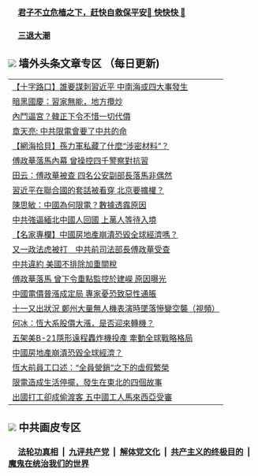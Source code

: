 
 ### &nbsp;&nbsp;&nbsp;&nbsp; [君子不立危樯之下，赶快自救保平安🍎 快快快 📩](https://github.com/pwgy/td/blob/master/README.md)

 ### &nbsp;&nbsp;&nbsp;&nbsp; [三退大潮](https://eqbpwckh.azureedge.net/?key=wjsottsjpndjwfkg&pin=65881581&ag=ogQuit&from=pw2) 

## <img src="https://img.icons8.com/cute-clipart/2x/circled-right.png"> 墙外头条文章专区 （每日更新)

<Table>
<tr><td colspan="2" align="left"><a href="https://eqbpwckh.azureedge.net/?ag=c1509743&key=wjsottsjpndjwfkg&from=pw2">【十字路口】誰要謀刺習近平 中南海或四大事發生
</a></td></tr>
<tr><td colspan="2" align="left"><a href="https://eqbpwckh.azureedge.net/?ag=c1509782&key=wjsottsjpndjwfkg&from=pw2">暗黑國慶：習家無能，地方攬炒
</a></td></tr>
<tr><td colspan="2" align="left"><a href="https://eqbpwckh.azureedge.net/?ag=c1509774&key=wjsottsjpndjwfkg&from=pw2">內鬥逼宮？韓正下令不惜一切代價
</a></td></tr>
<tr><td colspan="2" align="left"><a href="https://eqbpwckh.azureedge.net/?ag=c1509762&key=wjsottsjpndjwfkg&from=pw2">章天亮: 中共限電會要了中共的命
</a></td></tr>
<tr><td colspan="2" align="left"><a href="https://eqbpwckh.azureedge.net/?ag=c1509752&key=wjsottsjpndjwfkg&from=pw2">【網海拾貝】孫力軍私藏了什麼“涉密材料”？
</a></td></tr>
<tr><td colspan="2" align="left"><a href="https://eqbpwckh.azureedge.net/?ag=c1509798&key=wjsottsjpndjwfkg&from=pw2">傅政華落馬內幕 曾操控四千警察對抗習
</a></td></tr>
<tr><td colspan="2" align="left"><a href="https://eqbpwckh.azureedge.net/?ag=c1509741&key=wjsottsjpndjwfkg&from=pw2">田云：傅政華被查 四名公安副部長落馬非偶然
</a></td></tr>
<tr><td colspan="2" align="left"><a href="https://eqbpwckh.azureedge.net/?ag=c1509795&key=wjsottsjpndjwfkg&from=pw2">習近平在聯合國的套話被看穿 北京要擴權？
</a></td></tr>
<tr><td colspan="2" align="left"><a href="https://eqbpwckh.azureedge.net/?ag=c1509742&key=wjsottsjpndjwfkg&from=pw2">陳思敏：中國為何限電？數據透露原因
</a></td></tr>
<tr><td colspan="2" align="left"><a href="https://eqbpwckh.azureedge.net/?ag=c1509781&key=wjsottsjpndjwfkg&from=pw2">中共強逼緬北中國人回國 上萬人等待入境
</a></td></tr>
<tr><td colspan="2" align="left"><a href="https://eqbpwckh.azureedge.net/?ag=c1509733&key=wjsottsjpndjwfkg&from=pw2">【名家專欄】中國房地產崩潰恐毀全球經濟嗎？
</a></td></tr>
<tr><td colspan="2" align="left"><a href="https://eqbpwckh.azureedge.net/?ag=c1509728&key=wjsottsjpndjwfkg&from=pw2">又一政法虎被打　中共前司法部長傅政華受查
</a></td></tr>
<tr><td colspan="2" align="left"><a href="https://eqbpwckh.azureedge.net/?ag=c1509775&key=wjsottsjpndjwfkg&from=pw2">中共違約 美國不排除加重關稅
</a></td></tr>
<tr><td colspan="2" align="left"><a href="https://eqbpwckh.azureedge.net/?ag=c1509780&key=wjsottsjpndjwfkg&from=pw2">傅政華落馬 曾下令重點監控於建嶸 原因曝光
</a></td></tr>
<tr><td colspan="2" align="left"><a href="https://eqbpwckh.azureedge.net/?ag=c1509744&key=wjsottsjpndjwfkg&from=pw2">中國電價普漲成定局 專家憂恐致惡性通脹
</a></td></tr>
<tr><td colspan="2" align="left"><a href="https://eqbpwckh.azureedge.net/?ag=c1509799&key=wjsottsjpndjwfkg&from=pw2">十一又出狀況 鄭州大量無人機表演時墜落慘變空襲（視頻）
</a></td></tr>
<tr><td colspan="2" align="left"><a href="https://eqbpwckh.azureedge.net/?ag=c1509737&key=wjsottsjpndjwfkg&from=pw2">何冰：恆大系股價大漲，是否迎來轉機？
</a></td></tr>
<tr><td colspan="2" align="left"><a href="https://eqbpwckh.azureedge.net/?ag=c1509784&key=wjsottsjpndjwfkg&from=pw2">五架美B-21隱形遠程轟炸機投產 牽動全球戰略格局
</a></td></tr>
<tr><td colspan="2" align="left"><a href="https://eqbpwckh.azureedge.net/?ag=c1509794&key=wjsottsjpndjwfkg&from=pw2">中國房地產崩潰恐毀全球經濟？
</a></td></tr>
<tr><td colspan="2" align="left"><a href="https://eqbpwckh.azureedge.net/?ag=c1509789&key=wjsottsjpndjwfkg&from=pw2">恆大前員工口述：“全員營銷”之下的虛假繁榮
</a></td></tr>
<tr><td colspan="2" align="left"><a href="https://eqbpwckh.azureedge.net/?ag=c1509756&key=wjsottsjpndjwfkg&from=pw2">限電造成生活停擺，發生在東北的四個故事
</a></td></tr>
<tr><td colspan="2" align="left"><a href="https://eqbpwckh.azureedge.net/?ag=c1509761&key=wjsottsjpndjwfkg&from=pw2">出國打工卻成偷渡客 五中國工人馬來西亞受審
</a></td></tr>
 </Table>

 ## <img src="https://img.icons8.com/cute-clipart/2x/circled-right.png"> 中共画皮专区
 ### &nbsp;&nbsp;&nbsp;&nbsp; [法轮功真相](https://github.com/begood0513/basic/blob/master/README.md) &nbsp;|&nbsp; [九评共产党](https://github.com/begood0513/9ping.md/blob/master/README.md) &nbsp;|&nbsp; [解体党文化](https://github.com/begood0513/jtdwh.md/blob/master/README.md)   &nbsp;|&nbsp; [共产主义的终极目的](https://github.com/begood0513/gczydzjmd.md/blob/master/README.md) &nbsp;|&nbsp; [魔鬼在统治我们的世界](https://github.com/begood0513/gczydzjmd.md/blob/master/README.md) 
